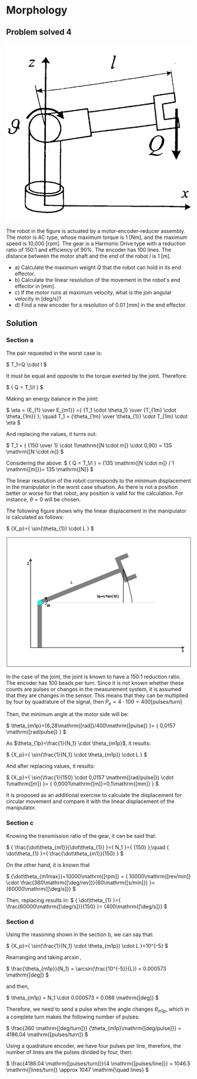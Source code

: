 <script>
MathJax = {
  tex: {
    inlineMath: [['$', '$'], ['\$', '\$']]
  },
  svg: {
    fontCache: 'global'
  }
};
</script>
<script type="text/javascript" id="MathJax-script" async
  src="https://cdn.jsdelivr.net/npm/mathjax@3/es5/tex-svg.js">
</script>


# Morphology


## Problem solved 4


![](figures/problema8.png)

The robot in the figure is actuated by a motor-encoder-reducer assembly. The motor is AC type, whose maximum torque is 1 [Nm], and the maximum speed is 10,000 [rpm]. The gear is a Harmonic Drive type with a reduction ratio of 150:1 and efficiency of 90%. The encoder has 100 lines. The distance between the motor shaft and the end of the robot $l$ is 1 [m].

  * a) Calculate the maximum weight $Q$ that the robot can hold in its end effector.
  * b) Calculate the linear resolution of the movement in the robot's end effector in [mm].
  * c) If the motor runs at maximum velocity, what is the join angular velocity in [deg/s]?
  * d) Find a new encoder for a resolution of 0.01 [mm] in the end effector.

## Solution

### Section a

The pair requested in the worst case is:

$
T_1=Q \cdot l
$

It must be equal and opposite to the torque exerted by the joint.
Therefore:

$
{ Q = T_1/l }
$

Making an energy balance in the joint:

$
\eta = {E_{1} \over E_{m1}} ={ {T_1 \cdot \theta_1} \over {T_{1m} \cdot \theta_{1m}} }; \quad
T_1 = {\theta_{1m} \over \theta_{1}}  \cdot  T_{1m}  \cdot  \eta
$

And replacing the values, it turns out:

$
T_1 = { {150 \over 1} \cdot  1\mathrm{[N \cdot m]}  \cdot  0,90} = 135 \mathrm{[N \cdot m]}
$

Considering the above:
$
{ Q = T_1/l } =
{135 \mathrm{[N \cdot m]} / 1 \mathrm{[m]}}=
135 \mathrm{[N]}
$

The linear resolution of the robot corresponds to the minimum  displacement in the manipulator in the worst case situation. As there is not a position better or worse for that robot, any position is valid for the calculation. For instance, $\theta=0$ will be chosen.

The following figure shows why the linear displacement in the manipulator is calculated as follows:

$
{X_p}={ \sin(\theta_{1}) \cdot L }
$

![](figures/p8_1.svg)

In the case of the joint, the joint is known to have a 150:1 reduction ratio.
The encoder has 100 beads per turn. Since it is not known whether these counts are pulses or changes in the measurement system, it is assumed that they are changes in the sensor. This means that they can be multiplied by four by quadrature of the signal, then $P_e=4 \cdot 100=400\mathrm{[pulses/turn]}$

Then, the minimum angle at the motor side will be:

$
\theta_{m1p}={6,28\mathrm{[rad]}/400\mathrm{[pulse]} }= { 0,0157 \mathrm{[rad/pulse]} }
$

As $\theta_{1p}=\frac{1}{N_1} \cdot \theta_{m1p}$, it results:

$
{X_p}={ \sin(\frac{1}{N_1} \cdot \theta_{m1p}) \cdot L }
$

And after replacing values, it results:

$
{X_p}={ \sin(\frac{1}{150} \cdot 0,0157 \mathrm{[rad/pulse]}) \cdot 1\mathrm{[m]} }=
{ 0,0001\mathrm{[m]}=0,1\mathrm{[mm]} }
$

It is proposed as an additional exercise to calculate the displacement for circular movement and compare it with the linear displacement of the manipulator.

### Section c

Knowing the transmission ratio of the gear, it can be said that:

$
{ \frac{\dot\theta_{m1}}{\dot\theta_{1}} }={ N_1 }={ {150} };\quad
{ \dot\theta_{1} }={ \frac{\dot\theta_{m1}}{150} }
$

On the other hand, it is known that

$
{\dot\theta_{m1max}}=10000\mathrm{[rpm]} = 
{ 10000\mathrm{[rev/min]} \cdot \frac{360\mathrm{[\deg/rev]}}{60\mathrm{[s/min]}} }=
{60000\mathrm{[\deg/s]}}
$

Then, replacing results in:
$
{ \dot\theta_{1} }={ \frac{60000\mathrm{[\deg/s]}}{150} }=
{400\mathrm{[\deg/s]}}
$


### Section d

Using the reasoning shown in the section b, we can say that:

$
{X_p}={ \sin(\frac{1}{N_1} \cdot \theta_{m1p}) \cdot L }=10^{-5}
$

Rearranging and taking $\arcsin$,

$
\frac{\theta_{m1p}}{N_1} = \arcsin(\frac{10^{-5}}{L}) = 0.000573 \mathrm{[deg]}
$

and then,

$
\theta_{m1p} = N_1 \cdot 0.000573 = 0.086 \mathrm{[deg]}
$

Therefore, we need to send a pulse when the angle changes $\theta_{m1p}$, which in a complete turn makes the following number of pulses:

$
\frac{360 \mathrm{[deg/turn]}} {\theta_{m1p}\mathrm{[deg/pulse]}} = 4186.04 \mathrm{[pulses/turn]}
$

Using a quadrature encoder, we have four pulses per line, therefore, the number of lines are the pulses divided by four, then:

$
\frac{4186.04 \mathrm{[pulses/turn]}}{4 \mathrm{[pulses/line]}} = 1046.5 \mathrm{[lines/turn]} \approx 1047 \mathrm{\quad lines}
$






